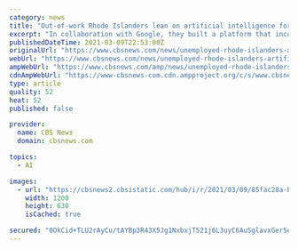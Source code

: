 ```yaml
---
category: news
title: "Out-of-work Rhode Islanders lean on artificial intelligence for career direction"
excerpt: "In collaboration with Google, they built a platform that incorporates the use of artificial intelligence to help out-of-work Americans find their next jobs. RIPL data scientists developed AI built on labor data Rhode Island has been collecting for nearly a ..."
publishedDateTime: 2021-03-09T22:53:00Z
originalUrl: "https://www.cbsnews.com/news/unemployed-rhode-islanders-artificial-intelligence-career/"
webUrl: "https://www.cbsnews.com/news/unemployed-rhode-islanders-artificial-intelligence-career/"
ampWebUrl: "https://www.cbsnews.com/amp/news/unemployed-rhode-islanders-artificial-intelligence-career/"
cdnAmpWebUrl: "https://www-cbsnews-com.cdn.ampproject.org/c/s/www.cbsnews.com/amp/news/unemployed-rhode-islanders-artificial-intelligence-career/"
type: article
quality: 52
heat: 52
published: false

provider:
  name: CBS News
  domain: cbsnews.com

topics:
  - AI

images:
  - url: "https://cbsnews2.cbsistatic.com/hub/i/r/2021/03/09/85fac28a-b60f-4899-9e96-5e6ad3c1151e/thumbnail/1200x630/e766e2ac9e398f1f0bd80d0a39ed72a6/ap-21051805522772.jpg"
    width: 1200
    height: 630
    isCached: true

secured: "0OkCid+TLU2rAyCu/tAYBp3R43X5Jg1NxbxjT521j6L3uyC6AuSglavxGer5e9FvHn1ZUKFcjZnl/6V86MRxpzg2ExUjldDFo4dkJiqSxj5d6Cgbg/hvB5E1WbYZYWcVrYO76Tn6gHdjP/9PT0Jng/hREet27Af1hTaV22YldPGanIXWt9qoeGCrHHtxcJnEY8Iat0LLaObQllf3vJW7i++wcbBF6payB4oc9syV+fCXa8rITHqKefFk0Zywsb5G5LJh1+zrjLLcJOXz0LCYLpgX3+3h4RhQ2JemDPRv41Hm6K5+ytI0HuRl5G7f0rqTCLoRA0a1yJiZje8BgPkIQgjcsP7fLOD2pUpofGQQspc=;hoUxSsMSasCHWPuLhDnCxA=="
---
```


